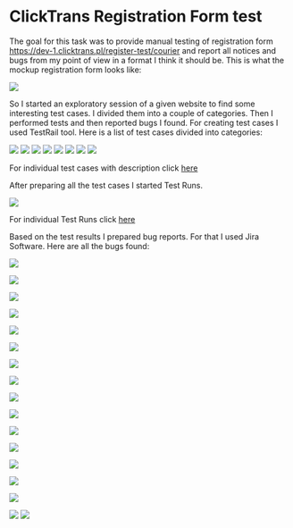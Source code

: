 # ClickTrans Registration Form test

The goal for this task was to provide manual testing of registration form https://dev-1.clicktrans.pl/register-test/courier and report all notices and bugs from my point of view in a format I think it should be.
This is what the mockup registration form looks like:

![](https://github.com/kkowalRepository/kkowal_portfolio/blob/master/Manual%20Testing/ClickTrans%20mockup%20registration%20form%20test/png/regForm.png)

So I started an exploratory session of a given website to find some interesting test cases. I divided them into a couple of categories. Then I performed tests and then reported bugs I found. For creating test cases I used TestRail tool. Here is a list of test cases divided into categories:

![](https://github.com/kkowalRepository/kkowal_portfolio/blob/master/Manual%20Testing/ClickTrans%20mockup%20registration%20form%20test/TCcategories/TCcategory1.png)
![](https://github.com/kkowalRepository/kkowal_portfolio/blob/master/Manual%20Testing/ClickTrans%20mockup%20registration%20form%20test/TCcategories/TCcategory2.png)
![](https://github.com/kkowalRepository/kkowal_portfolio/blob/master/Manual%20Testing/ClickTrans%20mockup%20registration%20form%20test/TCcategories/TCcategory3.png)
![](https://github.com/kkowalRepository/kkowal_portfolio/blob/master/Manual%20Testing/ClickTrans%20mockup%20registration%20form%20test/TCcategories/TCcategory4.png)
![](https://github.com/kkowalRepository/kkowal_portfolio/blob/master/Manual%20Testing/ClickTrans%20mockup%20registration%20form%20test/TCcategories/TCcategory5.png)
![](https://github.com/kkowalRepository/kkowal_portfolio/blob/master/Manual%20Testing/ClickTrans%20mockup%20registration%20form%20test/TCcategories/TCcategory6.png)
![](https://github.com/kkowalRepository/kkowal_portfolio/blob/master/Manual%20Testing/ClickTrans%20mockup%20registration%20form%20test/TCcategories/TCcategory7.png)
![](https://github.com/kkowalRepository/kkowal_portfolio/blob/master/Manual%20Testing/ClickTrans%20mockup%20registration%20form%20test/TCcategories/TCcategory8.png)

For individual test cases with description click [here](https://github.com/kkowalRepository/kkowal_portfolio/blob/master/Manual%20Testing/ClickTrans%20mockup%20registration%20form%20test/CTtestcases.md)

After preparing all the test cases I started Test Runs.

![](https://github.com/kkowalRepository/kkowal_portfolio/blob/master/Manual%20Testing/ClickTrans%20mockup%20registration%20form%20test/png/R1.png)

For individual Test Runs click [here](https://github.com/kkowalRepository/kkowal_portfolio/blob/master/Manual%20Testing/ClickTrans%20mockup%20registration%20form%20test/TestRuns/TestRuns.md)


Based on the test results I prepared bug reports. For that I used Jira Software. Here are all the bugs found:

![](https://github.com/kkowalRepository/kkowal_portfolio/blob/master/Manual%20Testing/ClickTrans%20mockup%20registration%20form%20test/pngBugs/bug1.png)

![](https://github.com/kkowalRepository/kkowal_portfolio/blob/master/Manual%20Testing/ClickTrans%20mockup%20registration%20form%20test/pngBugs/bug2.png)

![](https://github.com/kkowalRepository/kkowal_portfolio/blob/master/Manual%20Testing/ClickTrans%20mockup%20registration%20form%20test/pngBugs/bug3.png)

![](https://github.com/kkowalRepository/kkowal_portfolio/blob/master/Manual%20Testing/ClickTrans%20mockup%20registration%20form%20test/pngBugs/bug4.png)

![](https://github.com/kkowalRepository/kkowal_portfolio/blob/master/Manual%20Testing/ClickTrans%20mockup%20registration%20form%20test/pngBugs/bug5.png)

![](https://github.com/kkowalRepository/kkowal_portfolio/blob/master/Manual%20Testing/ClickTrans%20mockup%20registration%20form%20test/pngBugs/bug6.png)

![](https://github.com/kkowalRepository/kkowal_portfolio/blob/master/Manual%20Testing/ClickTrans%20mockup%20registration%20form%20test/pngBugs/bug7.png)

![](https://github.com/kkowalRepository/kkowal_portfolio/blob/master/Manual%20Testing/ClickTrans%20mockup%20registration%20form%20test/pngBugs/bug8.png)

![](https://github.com/kkowalRepository/kkowal_portfolio/blob/master/Manual%20Testing/ClickTrans%20mockup%20registration%20form%20test/pngBugs/bug9.png)

![](https://github.com/kkowalRepository/kkowal_portfolio/blob/master/Manual%20Testing/ClickTrans%20mockup%20registration%20form%20test/pngBugs/bug10.png)

![](https://github.com/kkowalRepository/kkowal_portfolio/blob/master/Manual%20Testing/ClickTrans%20mockup%20registration%20form%20test/pngBugs/bug11.png)

![](https://github.com/kkowalRepository/kkowal_portfolio/blob/master/Manual%20Testing/ClickTrans%20mockup%20registration%20form%20test/pngBugs/bug12.png)

![](https://github.com/kkowalRepository/kkowal_portfolio/blob/master/Manual%20Testing/ClickTrans%20mockup%20registration%20form%20test/pngBugs/bug13.png)

![](https://github.com/kkowalRepository/kkowal_portfolio/blob/master/Manual%20Testing/ClickTrans%20mockup%20registration%20form%20test/pngBugs/bug14.png)

![](https://github.com/kkowalRepository/kkowal_portfolio/blob/master/Manual%20Testing/ClickTrans%20mockup%20registration%20form%20test/pngBugs/bug15.png)

![](https://github.com/kkowalRepository/kkowal_portfolio/blob/master/Manual%20Testing/ClickTrans%20mockup%20registration%20form%20test/pngBugs/bug16.png)
![](https://github.com/kkowalRepository/kkowal_portfolio/blob/master/Manual%20Testing/ClickTrans%20mockup%20registration%20form%20test/pngBugs/bug17.png)
